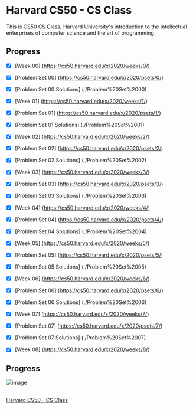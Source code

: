 # Harvard CS50 - CS Class
This is CS50 CS Class, Harvard University's introduction to the intellectual enterprises of computer science and the art of programming.

## Progress
- [x] [Week 00] (https://cs50.harvard.edu/x/2020/weeks/0/)
- [x] [Problem Set 00] (https://cs50.harvard.edu/x/2020/psets/0/)
- [x] [Problem Set 00 Solutions] (./Problem%20Set%2000)

- [x] [Week 01]  (https://cs50.harvard.edu/x/2020/weeks/1/)
- [x] [Problem Set 01] (https://cs50.harvard.edu/x/2020/psets/1/) 
- [x] [Problem Set 01 Solutions] (./Problem%20Set%2001)

- [x] [Week 02] (https://cs50.harvard.edu/x/2020/weeks/2/)
- [x] [Problem Set 02] (https://cs50.harvard.edu/x/2020/psets/2/)
- [x] [Problem Set 02 Solutions] (./Problem%20Set%2002)

- [x] [Week 03] (https://cs50.harvard.edu/x/2020/weeks/3/)      
- [x] [Problem Set 03] (https://cs50.harvard.edu/x/2020/psets/3/) 
- [x] [Problem Set 03 Solutions] (./Problem%20Set%2003)

- [x] [Week 04] (https://cs50.harvard.edu/x/2020/weeks/4/)     
- [x] [Problem Set 04] (https://cs50.harvard.edu/x/2020/psets/4/)  
- [x] [Problem Set 04 Solutions] (./Problem%20Set%2004)

- [x] [Week 05] (https://cs50.harvard.edu/x/2020/weeks/5/)      
- [x] [Problem Set 05] (https://cs50.harvard.edu/x/2020/psets/5/) 
- [x] [Problem Set 05 Solutions] (./Problem%20Set%2005)

- [x] [Week 06] (https://cs50.harvard.edu/x/2020/weeks/6/)     
- [x] [Problem Set 06] (https://cs50.harvard.edu/x/2020/psets/6/) 
- [x] [Problem Set 06 Solutions] (./Problem%20Set%2006)

- [x] [Week 07] (https://cs50.harvard.edu/x/2020/weeks/7/)     
- [x] [Problem Set 07] (https://cs50.harvard.edu/x/2020/psets/7/)  
- [x] [Problem Set 07 Solutions] (./Problem%20Set%2007)

- [x] [Week 08] (https://cs50.harvard.edu/x/2020/weeks/8/)           

## Progress
![image](./CS50x%Certificate/CS50x.png)

##
[Harvard CS50 - CS Class](https://cs50.harvard.edu/x/2020/)
